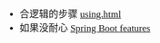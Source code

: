 <span  style="font-family: Simsun,serif; font-size: 17px; ">

- 合逻辑的步骤 [using.html](https://docs.spring.io/spring-boot/docs/current/reference/html/using.html#using)
- 如果没耐心 [Spring Boot features](https://docs.spring.io/spring-boot/docs/current/reference/html/features.html#features)

</span>